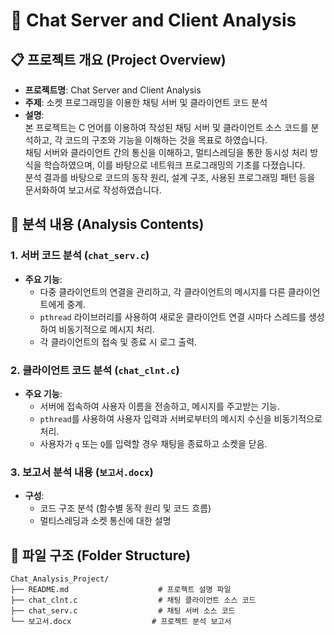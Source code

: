 # 💬 Chat Server and Client Analysis

## 📋 프로젝트 개요 (Project Overview)
- **프로젝트명**: Chat Server and Client Analysis
- **주제**: 소켓 프로그래밍을 이용한 채팅 서버 및 클라이언트 코드 분석
- **설명**:  
  본 프로젝트는 C 언어를 이용하여 작성된 채팅 서버 및 클라이언트 소스 코드를 분석하고, 각 코드의 구조와 기능을 이해하는 것을 목표로 하였습니다.  
  채팅 서버와 클라이언트 간의 통신을 이해하고, 멀티스레딩을 통한 동시성 처리 방식을 학습하였으며, 이를 바탕으로 네트워크 프로그래밍의 기초를 다졌습니다.  
  분석 결과를 바탕으로 코드의 동작 원리, 설계 구조, 사용된 프로그래밍 패턴 등을 문서화하여 보고서로 작성하였습니다.

## 📝 분석 내용 (Analysis Contents)
### 1. **서버 코드 분석 (`chat_serv.c`)**
- **주요 기능**:
  - 다중 클라이언트의 연결을 관리하고, 각 클라이언트의 메시지를 다른 클라이언트에게 중계.
  - `pthread` 라이브러리를 사용하여 새로운 클라이언트 연결 시마다 스레드를 생성하여 비동기적으로 메시지 처리.
  - 각 클라이언트의 접속 및 종료 시 로그 출력.
  

### 2. **클라이언트 코드 분석 (`chat_clnt.c`)**
- **주요 기능**:
  - 서버에 접속하여 사용자 이름을 전송하고, 메시지를 주고받는 기능.
  - `pthread`를 사용하여 사용자 입력과 서버로부터의 메시지 수신을 비동기적으로 처리.
  - 사용자가 `q` 또는 `Q`를 입력할 경우 채팅을 종료하고 소켓을 닫음.
  
### 3. **보고서 분석 내용 (`보고서.docx`)**
- **구성**:
  - 코드 구조 분석 (함수별 동작 원리 및 코드 흐름)
  - 멀티스레딩과 소켓 통신에 대한 설명

## 📂 파일 구조 (Folder Structure)
```plaintext
Chat_Analysis_Project/
├── README.md                    # 프로젝트 설명 파일
├── chat_clnt.c                  # 채팅 클라이언트 소스 코드
├── chat_serv.c                  # 채팅 서버 소스 코드
└── 보고서.docx                  # 프로젝트 분석 보고서
